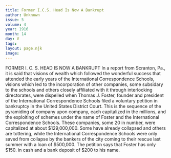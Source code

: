 ```yaml
---
title: Former I.C.S. Head Is Now A Bankrupt
author: Unknown
issue: 5
volume: 4
year: 1916
month: 14
day: V
tags:
layout: page.njk
image:
---
```

FORMER I. C. S. HEAD IS NOW A BANKRUPT      In a report from Scranton, Pa., it is said that visions of wealth which followed the wonderful success that attended the early years of the International Correspondence Schools, visions which led to the incorporation of other companies, some subsidary to the schools and others closely affiliated with it through interlocking directorates, were dispelled when Thomas J. Foster, founder and president of the International Correspondence Schools filed a voluntary petition in bankruptcy in the United States District Court.       This is the sequence of the pyramiding of company upon company, each capitalized in the millions, and the exploiting of schemes under the name of Foster and the International Correspondence Schools.       These companies, some 20 in number, were capitalized at about $129,000,000. Some have already collapsed and others are tottering, while the International Correspondence Schools were only saved from collapse by the bankers of the city coming to their rescue last summer with a loan of $500,000.       The petition says that Foster has only $150. in cash and a bank deposit of $200 to his name.
